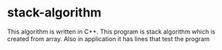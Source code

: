 # stack-algorithm
This algorithm is written in C++.
This program is stack algorithm which is created from array.
Also in application it has lines that test the program
